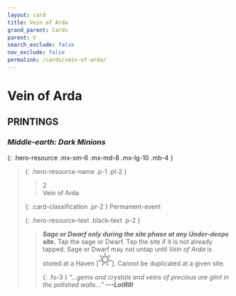 ```yaml
---
layout: card
title: Vein of Arda
grand_parent: Cards
parent: V
search_exclude: false
nav_exclude: false
permalink: /cards/vein-of-arda/
---
```


# Vein of Arda


## PRINTINGS


### _Middle-earth: Dark Minions_

{: .hero-resource .mx-sm-6 .mx-md-8 .mx-lg-10 .mb-4 }
> {: .hero-resource-name .p-1 .pl-2 }
> > <div class="card-mp">2</div>
> > <div class="card-name">Vein of Arda</div>
>
> {: .card-classification .pr-2 }
> Permanent-event
>
> {: .hero-resource-text .black-text .p-2 }
> > ***Sage or Dwarf only during the site phase at any Under-deeps site.*** Tap the sage or Dwarf. Tap the site if it is not already tapped. Sage or Dwarf may not untap until _Vein of Arda_ is stored at a Haven <nobr>[<img src="/assets/images/free-haven.svg">]</nobr>. Cannot be duplicated at a given site. 
> > 
> > {: .fs-3 } 
> > _“...gems and crystals and veins of precious ore glint in the polished walls...”_ ***---&#65279;LotRIII*** 
> 
